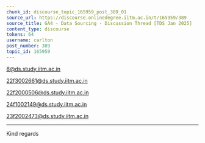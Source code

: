 ```yaml
---
chunk_id: discourse_topic_165959_post_389_01
source_url: https://discourse.onlinedegree.iitm.ac.in/t/165959/389
source_title: GA4 - Data Sourcing - Discussion Thread [TDS Jan 2025]
content_type: discourse
tokens: 64
username: carlton
post_number: 389
topic_id: 165959
---
```


6@ds.study.iitm.ac.in

22f3002661@ds.study.iitm.ac.in

22f2000506@ds.study.iitm.ac.in

24f1002149@ds.study.iitm.ac.in

23f2002473@ds.study.iitm.ac.in

---

Kind regards
